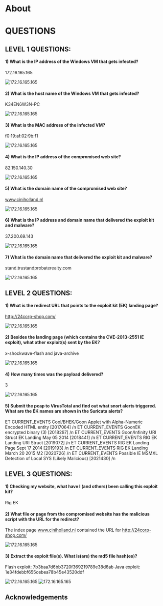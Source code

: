 # About
# QUESTIONS
## LEVEL 1 QUESTIONS:
#### 1) What is the IP address of the Windows VM that gets infected? 
 172.16.165.165

 ![172.16.165.165](img/2.png)
#### 2) What is the host name of the Windows VM that gets infected?
 K34EN6W3N-PC

 ![172.16.165.165](img/11.png)
#### 3) What is the MAC address of the infected VM?
 f0:19:af:02:9b:f1

 ![172.16.165.165](img/3.png)
#### 4) What is the IP address of the compromised web site?
 82.150.140.30

 ![172.16.165.165](img/4.png)
#### 5) What is the domain name of the compromised web site?
 www.ciniholland.nl

 ![172.16.165.165](img/4.png)
#### 6) What is the IP address and domain name that delivered the exploit kit and malware?
 37.200.69.143

 ![172.16.165.165](img/5.png)
#### 7) What is the domain name that delivered the exploit kit and malware?
 stand.trustandprobaterealty.com

 ![172.16.165.165](img/7.png)

## LEVEL 2 QUESTIONS:
#### 1) What is the redirect URL that points to the exploit kit (EK) landing page?
 http://24corp-shop.com/

 ![172.16.165.165](img/9.png)
#### 2) Besides the landing page (which contains the CVE-2013-2551 IE exploit), what other exploit(s) sent by the EK?
 x-shockwave-flash and java-archive

 ![172.16.165.165](img/10.png)
#### 4) How many times was the payload delivered?
 3

 ![172.16.165.165](img/7.png)
#### 5) Submit the pcap to VirusTotal and find out what snort alerts triggered.  What are the EK names are shown in the Suricata alerts?
ET CURRENT_EVENTS Cool/BHEK/Goon Applet with Alpha-Numeric Encoded HTML entity [2017064] /n
ET CURRENT_EVENTS GoonEK encrypted binary (3) [2018297] /n
ET CURRENT_EVENTS Goon/Infinity URI Struct EK Landing May 05 2014 [2018441] /n
ET CURRENT_EVENTS RIG EK Landing URI Struct [2019072] /n
ET CURRENT_EVENTS RIG EK Landing Page Sept 17 2014 [2019193] /n
ET CURRENT_EVENTS RIG EK Landing March 20 2015 M2 [2020726] /n
ET CURRENT_EVENTS Possible IE MSMXL Detection of Local SYS (Likely Malicious) [2021430] /n

## LEVEL 3 QUESTIONS:
#### 1) Checking my website, what have I (and others) been calling this exploit kit?
 Rig EK
#### 2) What file or page from the compromised website has the malicious script with the URL for the redirect?
 The index page www.ciniholland.nl contained the URL for http://24corp-shop.com/

 ![172.16.165.165](img/12.png)
#### 3) Extract the exploit file(s).  What is(are) the md5 file hash(es)?
Flash exploit: 7b3baa7d6bb3720f369219789e38d6ab
Java exploit: 1e34fdebbf655cebea78b45e43520ddf

 ![172.16.165.165](img/13.png)
 ![172.16.165.165](img/14.png)

## Acknowledgements

